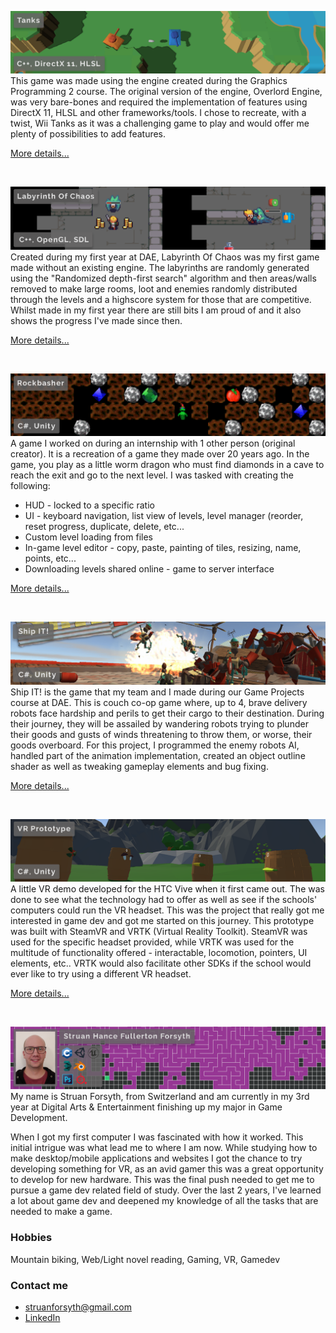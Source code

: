 <a href="details/Tanks.html">![Tanks](banners/Tanks.png)</a>
This game was made using the engine created during the Graphics Programming 2 course. The original version of the engine, Overlord Engine, was very bare-bones and required the implementation of features using DirectX 11, HLSL and other frameworks/tools. I chose to recreate, with a twist, Wii Tanks as it was a challenging game to play and would offer me plenty of possibilities to add features.

[More details...](details/Tanks.html)

<br>

<a href="details/LabyrinthOfChaos.html">![Labyrinth Of Chaos](banners/LabyrinthOfChaos.png)</a>
Created during my first year at DAE, Labyrinth Of Chaos was my first game made without an existing engine. The labyrinths are randomly generated using the "Randomized depth-first search" algorithm and then areas/walls removed to make large rooms, loot and enemies randomly distributed through the levels and a highscore system for those that are competitive. Whilst made in my first year there are still bits I am proud of and it also shows the progress I've made since then.

[More details...](details/LabyrinthOfChaos.html)

<br>

<a href="details/Rockbasher.html">![Rockbasher](banners/Rockbasher.png)</a>
A game I worked on during an internship with 1 other person (original creator). It is a recreation of a game they made over 20 years ago. In the game, you play as a little worm dragon who must find diamonds in a cave to reach the exit and go to the next level. 
I was tasked with creating the following:
  - HUD - locked to a specific ratio
  - UI - keyboard navigation, list view of levels, level manager (reorder, reset progress, duplicate, delete, etc...
  - Custom level loading from files
  - In-game level editor - copy, paste, painting of tiles, resizing, name, points, etc...
  - Downloading levels shared online - game to server interface

[More details...](details/Rockbasher.html)

<br>

<a href="details/ShipIT.html">![ShipIT!](banners/ShipIT.png)</a>
Ship IT! is the game that my team and I made during our Game Projects course at DAE. This is couch co-op game where, up to 4, brave delivery robots face hardship and perils to get their cargo to their destination. During their journey, they will be assailed by wandering robots trying to plunder their goods and gusts of winds threatening to throw them, or worse, their goods overboard.
For this project, I programmed the enemy robots AI, handled part of the animation implementation, created an object outline shader as well as tweaking gameplay elements and bug fixing.

[More details...](details/ShipIT.html)

<br>


<a href="details/VR_Prototype.html">![VR Prototype](banners/VR_Prototype.png)</a>
A little VR demo developed for the HTC Vive when it first came out. The was done to see what the technology had to offer as well as see if the schools' computers could run the VR headset. This was the project that really got me interested in game dev and got me started on this journey.
This prototype was built with SteamVR and VRTK (Virtual Reality Toolkit). SteamVR was used for the specific headset provided, while VRTK was used for the multitude of functionality offered - interactable, locomotion, pointers, UI elements, etc.. VRTK would also facilitate other SDKs if the school would ever like to try using a different VR headset.

[More details...](details/VR_Prototype.html)

<br>

![PersonalBanner](banners/Personal.png)
My name is Struan Forsyth, from Switzerland and am currently in my 3rd year at Digital Arts & Entertainment finishing up my major in Game Development.

When I got my first computer I was fascinated with how it worked. This initial intrigue was what lead me to where I am now. While studying how to make desktop/mobile applications and websites I got the chance to try developing something for VR, as an avid gamer this was a great opportunity to develop for new hardware. This was the final push needed to get me to pursue a game dev related field of study. Over the last 2 years, I've learned a lot about game dev and deepened my knowledge of all the tasks that are needed to make a game.

### Hobbies
Mountain biking, Web/Light novel reading, Gaming, VR, Gamedev

### Contact me
* [struanforsyth@gmail.com](mailto:struanforsyth@gmail.com)
* [LinkedIn](https://www.linkedin.com/in/struan-forsyth-168a9294)
